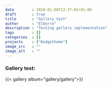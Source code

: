 ```yaml
---
date        : 2010-01-08T13:37:02+01:00
draft       : true
title       : "Gallery test"
author      : "Elborro"
description : "Testing gallery implementation"
tags        : []
categories  : []
projects    : ["Bodgetheme"]
image_src   : ""
image_alt   : ""
---
```


### Gallery test:
{{< gallery album="gallery/gallery">}}
